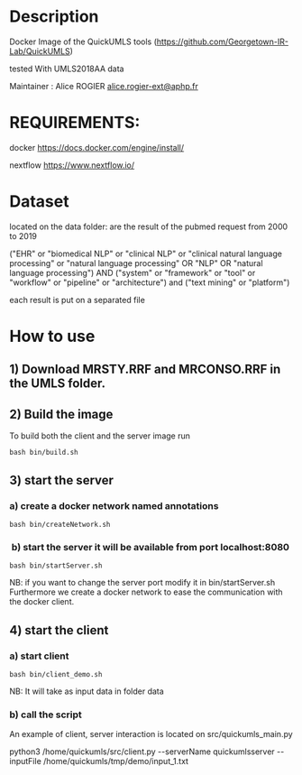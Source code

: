 # Description 
Docker Image of the QuickUMLS tools (https://github.com/Georgetown-IR-Lab/QuickUMLS)

tested With UMLS2018AA data



Maintainer :  Alice ROGIER <alice.rogier-ext@aphp.fr>

# REQUIREMENTS:
docker https://docs.docker.com/engine/install/

nextflow https://www.nextflow.io/


# Dataset
located on the data folder:
are the result of the  pubmed request from 2000 to 2019

("EHR" or "biomedical NLP" or "clinical NLP" or "clinical natural language processing" or
"natural language processing" OR "NLP" OR "natural language processing") AND
("system" or "framework" or "tool" or "workflow" or "pipeline" or "architecture")
and ("text mining" or "platform")

each result is put on a separated file


# How to use

## 1) Download MRSTY.RRF and MRCONSO.RRF in the UMLS folder.


## 2)  Build the image
To build both the client and the server image run 

    bash bin/build.sh

## 3) start the server

### a) create a docker network named annotations 

    bash bin/createNetwork.sh

###  b) start the server it will be available from port localhost:8080

    bash bin/startServer.sh

NB: if you want to change the server port modify it in bin/startServer.sh
Furthermore we create a docker network to ease the communication with the docker client.

## 4) start the client

### a) start client

    bash bin/client_demo.sh

NB: It will take as input data in folder data

### b) call the script

An example of client, server interaction is located on src/quickumls_main.py


 python3 /home/quickumls/src/client.py --serverName quickumlsserver --inputFile /home/quickumls/tmp/demo/input_1.txt 

